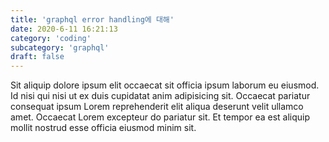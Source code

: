 ```yaml
---
title: 'graphql error handling에 대해'
date: 2020-6-11 16:21:13
category: 'coding'
subcategory: 'graphql'
draft: false
---
```


Sit aliquip dolore ipsum elit occaecat sit officia ipsum laborum eu eiusmod. Id nisi qui nisi ut ex duis cupidatat anim adipisicing sit. Occaecat pariatur consequat ipsum Lorem reprehenderit elit aliqua deserunt velit ullamco amet. Occaecat Lorem excepteur do pariatur sit. Et tempor ea est aliquip mollit nostrud esse officia eiusmod minim sit.
